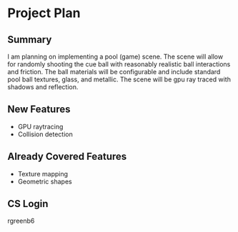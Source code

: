# Project Plan

## Summary

I am planning on implementing a pool (game) scene.  The scene will allow for
randomly shooting the cue ball with reasonably realistic ball interactions and
friction. The ball materials will be configurable and include standard pool
ball textures, glass, and metallic. The scene will be gpu ray traced with
shadows and reflection.

## New Features

  - GPU raytracing 
  - Collision detection

## Already Covered Features

  - Texture mapping
  - Geometric shapes

## CS Login

rgreenb6
